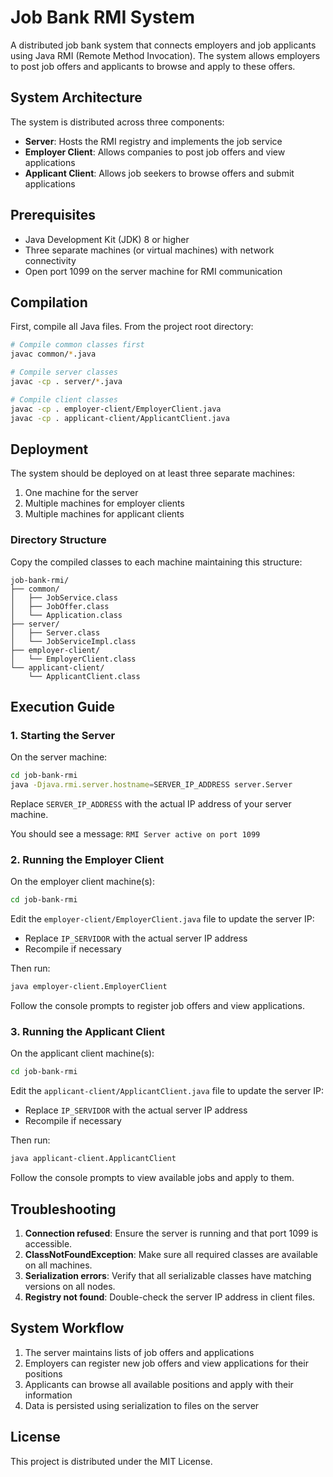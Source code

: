 # Job Bank RMI System

A distributed job bank system that connects employers and job applicants using Java RMI (Remote Method Invocation). The system allows employers to post job offers and applicants to browse and apply to these offers.

## System Architecture

The system is distributed across three components:
- **Server**: Hosts the RMI registry and implements the job service
- **Employer Client**: Allows companies to post job offers and view applications
- **Applicant Client**: Allows job seekers to browse offers and submit applications

## Prerequisites

- Java Development Kit (JDK) 8 or higher
- Three separate machines (or virtual machines) with network connectivity
- Open port 1099 on the server machine for RMI communication

## Compilation

First, compile all Java files. From the project root directory:

```bash
# Compile common classes first
javac common/*.java

# Compile server classes
javac -cp . server/*.java

# Compile client classes
javac -cp . employer-client/EmployerClient.java
javac -cp . applicant-client/ApplicantClient.java
```

## Deployment

The system should be deployed on at least three separate machines:
1. One machine for the server
2. Multiple machines for employer clients
3. Multiple machines for applicant clients

### Directory Structure

Copy the compiled classes to each machine maintaining this structure:

```
job-bank-rmi/
├── common/
│   ├── JobService.class
│   ├── JobOffer.class
│   └── Application.class
├── server/
│   ├── Server.class
│   └── JobServiceImpl.class
├── employer-client/
│   └── EmployerClient.class
└── applicant-client/
    └── ApplicantClient.class
```

## Execution Guide

### 1. Starting the Server

On the server machine:

```bash
cd job-bank-rmi
java -Djava.rmi.server.hostname=SERVER_IP_ADDRESS server.Server
```

Replace `SERVER_IP_ADDRESS` with the actual IP address of your server machine.

You should see a message: `RMI Server active on port 1099`

### 2. Running the Employer Client

On the employer client machine(s):

```bash
cd job-bank-rmi
```

Edit the `employer-client/EmployerClient.java` file to update the server IP:
- Replace `IP_SERVIDOR` with the actual server IP address
- Recompile if necessary

Then run:

```bash
java employer-client.EmployerClient
```

Follow the console prompts to register job offers and view applications.

### 3. Running the Applicant Client

On the applicant client machine(s):

```bash
cd job-bank-rmi
```

Edit the `applicant-client/ApplicantClient.java` file to update the server IP:
- Replace `IP_SERVIDOR` with the actual server IP address
- Recompile if necessary

Then run:

```bash
java applicant-client.ApplicantClient
```

Follow the console prompts to view available jobs and apply to them.

## Troubleshooting

1. **Connection refused**: Ensure the server is running and that port 1099 is accessible.
2. **ClassNotFoundException**: Make sure all required classes are available on all machines.
3. **Serialization errors**: Verify that all serializable classes have matching versions on all nodes.
4. **Registry not found**: Double-check the server IP address in client files.

## System Workflow

1. The server maintains lists of job offers and applications
2. Employers can register new job offers and view applications for their positions
3. Applicants can browse all available positions and apply with their information
4. Data is persisted using serialization to files on the server

## License

This project is distributed under the MIT License.

